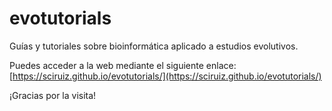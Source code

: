 # evotutorials

Guías y tutoriales sobre bioinformática aplicado a estudios evolutivos.

Puedes acceder a la web mediante el siguiente enlace: [https://sciruiz.github.io/evotutorials/](https://sciruiz.github.io/evotutorials/)

¡Gracias por la visita! 
